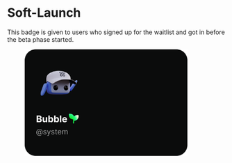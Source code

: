 # Soft-Launch

This badge is given to users who signed up for the waitlist and got in before the beta phase started.

<figure><img src="../../.gitbook/assets/Soft-Launch.png" alt="" width="375"><figcaption></figcaption></figure>
